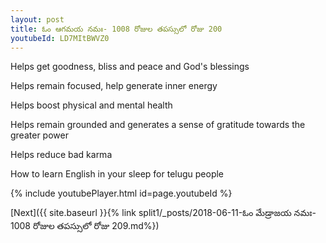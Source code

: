 ```yaml
---
layout: post
title: ఓం ఆగమయ నమః- 1008 రోజుల తపస్సులో రోజు 200
youtubeId: LD7MItBWVZ0
---
```

 
 
Helps get goodness, bliss and peace and God's blessings
 
Helps remain focused, help generate inner energy 
 
Helps boost physical and mental health 
 
Helps remain grounded and generates a sense of gratitude towards the greater power 
 
Helps reduce bad karma
 
How to learn English in your sleep for telugu people
 
 
 
 


{% include youtubePlayer.html id=page.youtubeId %}
 
[Next]({{ site.baseurl }}{% link split1/_posts/2018-06-11-ఓం మేడ్రాజయ నమః- 1008 రోజుల తపస్సులో రోజు 209.md%})
 
